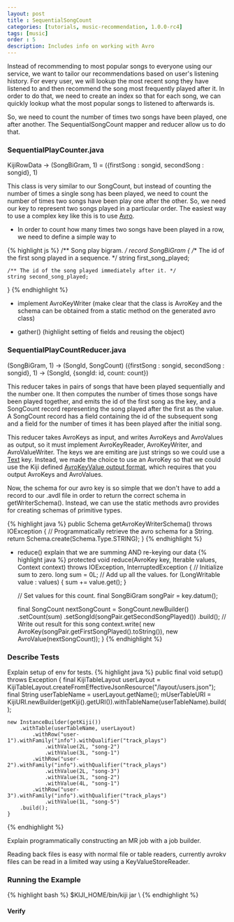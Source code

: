 ```yaml
---
layout: post
title : SequentialSongCount
categories: [tutorials, music-recommendation, 1.0.0-rc4]
tags: [music]
order : 5
description: Includes info on working with Avro
---
```



Instead of recommending to most popular songs to everyone using our service, we want to tailor our
recommendations based on user's listening history. For every user, we will lookup the most recent
song they have listened to and then recommend the song most frequently played after it. In order
to do that, we need to create an index so that for each song, we can quickly lookup what the
most popular songs to listened to afterwards is.

So, we need to count the number of times two songs have been played, one after another. The 
SequentialSongCount mapper and reducer allow us to do that.

### SequentialPlayCounter.java
KijiRowData -> (SongBiGram, 1) = ({firstSong : songid, secondSong : songid}, 1)

This class is very similar to our SongCount, but instead of counting the number of times a single
song has been played, we need to count the number of times two songs have been play one after the
other. So, we need our key to represent two songs played in a particular order. The easiest way
to use a complex key like this is to use [Avro](linktosomething).

* In order to count how many times two songs have been played in a row, we need to define a simple
way to 

{% highlight js %}
  /** Song play bigram. */
  record SongBiGram {
    /** The id of the first song played in a sequence. */
    string first_song_played;

    /** The id of the song played immediately after it. */
    string second_song_played;
  }
{% endhighlight %}

* implement AvroKeyWriter (make clear that the class is AvroKey and the schema can be obtained from
a static method on the generated avro class)

* gather() (highlight setting of fields and reusing the object)


### SequentialPlayCountReducer.java
(SongBiGram, 1) -> (SongId, SongCount)
({firstSong : songid, secondSong : songid}, 1) -> (SongId, {songId: id, count: count})

This reducer takes in pairs of songs that have been played sequentially and the number one.
It then computes the number of times those songs have been played together, and emits the id of
the first song as the key, and a SongCount record representing the song played after the first as
the value. A SongCount record has a field containing the id of the subsequent song and a field
for the number of times it has been played after the initial song.

This reducer takes AvroKeys as input, and writes AvroKeys and AvroValues as output, so it must
implement AvroKeyReader, AvroKeyWriter, and AvroValueWriter. The keys we are emiting are just strings
so we could use a [Text](link-to-text-key-docs) key. Instead, we made the choice to use an AvroKey
so that we could use the Kiji defined [AvroKeyValue output format](link-to-userguide-section), which
requires that you output AvroKeys and AvroValues.

Now, the schema for our avro key is so simple that we don't have to add a record to our .avdl file
in order to return the correct schema in getWriterSchema(). Instead, we can use the static methods
avro provides for creating schemas of primitive types.

{% highlight java %}
  public Schema getAvroKeyWriterSchema() throws IOException {
    // Programmatically retrieve the avro schema for a String.
    return Schema.create(Schema.Type.STRING);
  }
{% endhighlight %}

* reduce() explain that we are summing AND re-keying our data
{% highlight java %}
  protected void reduce(AvroKey<SongBiGram> key, Iterable<LongWritable> values, Context context)
      throws IOException, InterruptedException {
    // Initialize sum to zero.
    long sum = 0L;
    // Add up all the values.
    for (LongWritable value : values) {
      sum += value.get();
    }

    // Set values for this count.
    final SongBiGram songPair = key.datum();

    final SongCount nextSongCount = SongCount.newBuilder()
         .setCount(sum)
         .setSongId(songPair.getSecondSongPlayed())
         .build();
    // Write out result for this song
    context.write(
        new AvroKey<CharSequence>(songPair.getFirstSongPlayed().toString()),
        new AvroValue<SongCount>(nextSongCount));
  }
{% endhighlight %}


### Describe Tests

Explain setup of env for tests.
{% highlight java %}
  public final void setup() throws Exception {
    final KijiTableLayout userLayout =
        KijiTableLayout.createFromEffectiveJsonResource("/layout/users.json");
    final String userTableName = userLayout.getName();
    mUserTableURI = KijiURI.newBuilder(getKiji().getURI()).withTableName(userTableName).build();


    new InstanceBuilder(getKiji())
        .withTable(userTableName, userLayout)
            .withRow("user-1").withFamily("info").withQualifier("track_plays")
                .withValue(2L, "song-2")
                .withValue(3L, "song-1")
            .withRow("user-2").withFamily("info").withQualifier("track_plays")
                .withValue(2L, "song-3")
                .withValue(3L, "song-2")
                .withValue(4L, "song-1")
            .withRow("user-3").withFamily("info").withQualifier("track_plays")
                .withValue(1L, "song-5")
        .build();
    }
{% endhighlight %}

Explain programmatically constructing an MR job with a job builder.

Reading back files is easy with normal file or table readers, currently avrokv files can be read
in a limited way using a KeyValueStoreReader.

### Running the Example

<div class="userinput">
{% highlight bash %}
$KIJI_HOME/bin/kiji jar \
{% endhighlight %}
</div>

#### Verify


